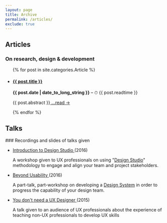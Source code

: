 ```yaml
---
layout: page
title: Archive
permalink: /articles/
exclude: true
---
```


<h2>Articles</h2>

### On research, design & development

<ul class="article-list">
{% for post in site.categories.Article %}
<li>
<h4><a href="{{ site.baseurl }}{{ post.url }}" >{{ post.title }}</a></h4>
<p><strong>{{ post.date | date_to_long_string }}</strong> – ⏱ {{ post.readtime }}</p>
<p>{{ post.abstract }}<a href="{{ site.baseurl }}{{ post.url }}" title="Continue reading"> ...read → </a></p>
</li>
{% endfor %}
</ul>


<h2>Talks</h2>
### Recordings and slides of talks given
<ul>
    <li>
        <p><a href="https://speakerdeck.com/jonny_robots/introduction-to-the-design-studio-methodology" target="_blank">Introduction to Design Studio <i class="fas fa-external-link-alt icon"></i></a> (2016) </p>
        <p>A workshop given to UX professionals on using "<a href="https://methods.18f.gov/discover/design-studio/" target="_blank">Design Studio</a>" methodology to engage and align your team and project stakeholders.</p>
    </li>
    <li>
        <p><a href="https://speakerdeck.com/jonny_robots/beyond-usability" target="_blank">Beyond Usability <i class="fas fa-external-link-alt icon"></i></a> (2016)</p>
        <p>A part-talk, part-workshop on developing a <a href="https://www.invisionapp.com/inside-design/guide-to-design-systems/" target="_blank">Design System</a> in order to progress the capability of your design team.</p>
    </li>
    <li>
        <p><a href="https://speakerdeck.com/jonny_robots/you-dont-need-a-ux-designer" target="_blank">You don't need a UX Designer <i class="fas fa-external-link-alt icon"></i></a> (2015)</p>
        <p>A talk given to an audience of UX professionals about the experience of teaching non-UX professionals to develop UX skills</p>
    </li>
</ul>